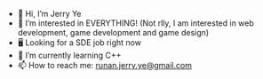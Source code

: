 - 👋 Hi, I’m Jerry Ye
- 👀 I’m interested in EVERYTHING! (Not rlly, I am interested in web development, game development and game design)
- 🖥️ Looking for a SDE job right now
- 🌱 I’m currently learning C++
- 📫 How to reach me: runan.jerry.ye@gmail.com

<!---
toooot0000/toooot0000 is a ✨ special ✨ repository because its `README.md` (this file) appears on your GitHub profile.
You can click the Preview link to take a look at your changes.
--->
